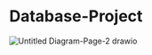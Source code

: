 # Database-Project
![Untitled Diagram-Page-2 drawio](https://user-images.githubusercontent.com/57672853/232652170-aabdd124-8217-420e-a538-e0bf27850482.png)
